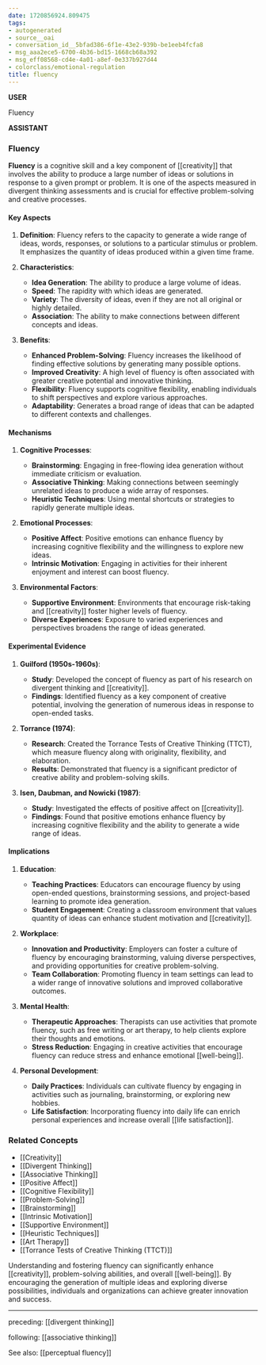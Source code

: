 ```yaml
---
date: 1720856924.809475
tags:
- autogenerated
- source__oai
- conversation_id__5bfad386-6f1e-43e2-939b-be1eeb4fcfa8
- msg_aaa2ece5-6700-4b36-bd15-1668cb68a392
- msg_eff08568-cd4e-4a01-a8ef-0e337b927d44
- colorclass/emotional-regulation
title: fluency
---
```


**USER**

Fluency


**ASSISTANT**

### Fluency

**Fluency** is a cognitive skill and a key component of [[creativity]] that involves the ability to produce a large number of ideas or solutions in response to a given prompt or problem. It is one of the aspects measured in divergent thinking assessments and is crucial for effective problem-solving and creative processes.

#### Key Aspects

1. **Definition**:
   Fluency refers to the capacity to generate a wide range of ideas, words, responses, or solutions to a particular stimulus or problem. It emphasizes the quantity of ideas produced within a given time frame.

2. **Characteristics**:
   - **Idea Generation**: The ability to produce a large volume of ideas.
   - **Speed**: The rapidity with which ideas are generated.
   - **Variety**: The diversity of ideas, even if they are not all original or highly detailed.
   - **Association**: The ability to make connections between different concepts and ideas.

3. **Benefits**:
   - **Enhanced Problem-Solving**: Fluency increases the likelihood of finding effective solutions by generating many possible options.
   - **Improved Creativity**: A high level of fluency is often associated with greater creative potential and innovative thinking.
   - **Flexibility**: Fluency supports cognitive flexibility, enabling individuals to shift perspectives and explore various approaches.
   - **Adaptability**: Generates a broad range of ideas that can be adapted to different contexts and challenges.

#### Mechanisms

1. **Cognitive Processes**:
   - **Brainstorming**: Engaging in free-flowing idea generation without immediate criticism or evaluation.
   - **Associative Thinking**: Making connections between seemingly unrelated ideas to produce a wide array of responses.
   - **Heuristic Techniques**: Using mental shortcuts or strategies to rapidly generate multiple ideas.

2. **Emotional Processes**:
   - **Positive Affect**: Positive emotions can enhance fluency by increasing cognitive flexibility and the willingness to explore new ideas.
   - **Intrinsic Motivation**: Engaging in activities for their inherent enjoyment and interest can boost fluency.

3. **Environmental Factors**:
   - **Supportive Environment**: Environments that encourage risk-taking and [[creativity]] foster higher levels of fluency.
   - **Diverse Experiences**: Exposure to varied experiences and perspectives broadens the range of ideas generated.

#### Experimental Evidence

1. **Guilford (1950s-1960s)**:
   - **Study**: Developed the concept of fluency as part of his research on divergent thinking and [[creativity]].
   - **Findings**: Identified fluency as a key component of creative potential, involving the generation of numerous ideas in response to open-ended tasks.

2. **Torrance (1974)**:
   - **Research**: Created the Torrance Tests of Creative Thinking (TTCT), which measure fluency along with originality, flexibility, and elaboration.
   - **Results**: Demonstrated that fluency is a significant predictor of creative ability and problem-solving skills.

3. **Isen, Daubman, and Nowicki (1987)**:
   - **Study**: Investigated the effects of positive affect on [[creativity]].
   - **Findings**: Found that positive emotions enhance fluency by increasing cognitive flexibility and the ability to generate a wide range of ideas.

#### Implications

1. **Education**:
   - **Teaching Practices**: Educators can encourage fluency by using open-ended questions, brainstorming sessions, and project-based learning to promote idea generation.
   - **Student Engagement**: Creating a classroom environment that values quantity of ideas can enhance student motivation and [[creativity]].

2. **Workplace**:
   - **Innovation and Productivity**: Employers can foster a culture of fluency by encouraging brainstorming, valuing diverse perspectives, and providing opportunities for creative problem-solving.
   - **Team Collaboration**: Promoting fluency in team settings can lead to a wider range of innovative solutions and improved collaborative outcomes.

3. **Mental Health**:
   - **Therapeutic Approaches**: Therapists can use activities that promote fluency, such as free writing or art therapy, to help clients explore their thoughts and emotions.
   - **Stress Reduction**: Engaging in creative activities that encourage fluency can reduce stress and enhance emotional [[well-being]].

4. **Personal Development**:
   - **Daily Practices**: Individuals can cultivate fluency by engaging in activities such as journaling, brainstorming, or exploring new hobbies.
   - **Life Satisfaction**: Incorporating fluency into daily life can enrich personal experiences and increase overall [[life satisfaction]].

### Related Concepts

- [[Creativity]]
- [[Divergent Thinking]]
- [[Associative Thinking]]
- [[Positive Affect]]
- [[Cognitive Flexibility]]
- [[Problem-Solving]]
- [[Brainstorming]]
- [[Intrinsic Motivation]]
- [[Supportive Environment]]
- [[Heuristic Techniques]]
- [[Art Therapy]]
- [[Torrance Tests of Creative Thinking (TTCT)]]

Understanding and fostering fluency can significantly enhance [[creativity]], problem-solving abilities, and overall [[well-being]]. By encouraging the generation of multiple ideas and exploring diverse possibilities, individuals and organizations can achieve greater innovation and success.


---

preceding: [[divergent thinking]]  


following: [[associative thinking]]

See also: [[perceptual fluency]]